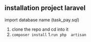 ## installation project laravel
import database name (task_pay.sql)

1. clone the repo and cd into it
1. `composer install`
1.`run php  artisan `

